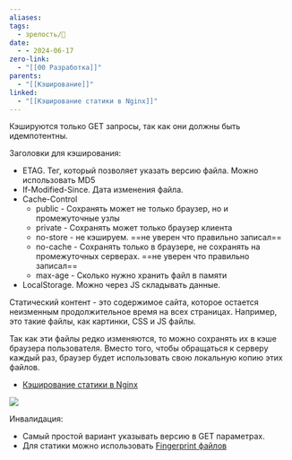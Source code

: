 ```yaml
---
aliases: 
tags:
  - зрелость/🌱
date:
  - - 2024-06-17
zero-link:
  - "[[00 Разработка]]"
parents:
  - "[[Кэширование]]"
linked:
  - "[[Кэширование статики в Nginx]]"
---
```

Кэшируются только GET запросы, так как они должны быть идемпотентны.

Заголовки для кэширования:
- ETAG. Тег, который позволяет указать версию файла. Можно использовать MD5
- If-Modified-Since. Дата изменения файла.
- Cache-Control
	- public - Сохранять может не только браузер, но и промежуточные узлы
	- private - Сохранять может только браузер клиента
	- no-store - не кэшируем. ==не уверен что правильно записал==
	- no-cache - Сохранять только в браузере, не сохранять на промежуточных серверах. ==не уверен что правильно записал==
	- max-age - Сколько нужно хранить файл в памяти
- LocalStorage. Можно через JS складывать данные.

Статический контент - это содержимое сайта, которое остается неизменным продолжительное время на всех страницах. Например, это такие файлы, как картинки, CSS и JS файлы.

Так как эти файлы редко изменяются, то можно сохранять их в кэше браузера пользователя. Вместо того, чтобы обращаться к серверу каждый раз, браузер будет использовать свою локальную копию этих файлов.

- [Кэширование статики в Nginx](Кэширование%20статики%20в%20Nginx.md)

![](Pasted%20image%2020240619083856.png)

Инвалидация:
- Самый простой вариант указывать версию в GET параметрах.
- Для статики можно использовать [Fingerprint файлов](Fingerprint%20файлов.md)